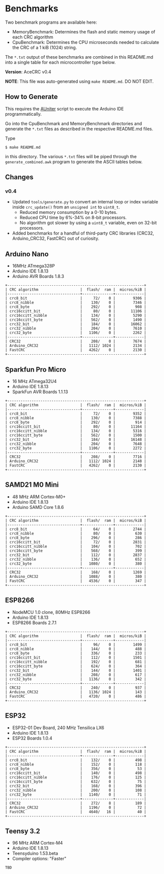 # Benchmarks

Two benchmark programs are available here:

* MemoryBenchmark: Determines the flash and static memory usage of each CRC
  algorithm
* CpuBenchmark: Determines the CPU microseconds needed to calculate the CRC of a
  1 kiB (1024) string.

The `*.txt` output of these benchmarks are combined in this README.md into a
single table for each microcontroller type below.

**Version**: AceCRC v0.4

**NOTE**: This file was auto-generated using `make README.md`. DO NOT EDIT.

## How to Generate

This requires the [AUniter](https://github.com/bxparks/AUniter) script
to execute the Arduino IDE programmatically.

Go into the CpuBenchmark and MemoryBenchmark directories and generate
the `*.txt` files as described in the respective README.md files.

Type

```
$ make README.md
```

in this directory. The various `*.txt` files will be piped through the
`generate_combined.awk` program to generate the ASCII tables below.

## Changes

### v0.4

* Updated `tools/generate.py` to convert an internal loop or index variable
  inside `crc_update()` from an `unsigned int` to `uint8_t`.
    * Reduced memory consumption by a 0-10 bytes.
    * Reduced CPU time by 6%-34% on 8-bit processors.
    * No algorithm got slower by using a `uint8_t` variable, even on 32-bit
      processors.
* Added benchmarks for a handful of third-party CRC libraries
  (CRC32, Arduino_CRC32, FastCRC) out of curiosity.

## Arduino Nano

* 16MHz ATmega328P
* Arduino IDE 1.8.13
* Arduino AVR Boards 1.8.3

```
+--------------------------------------------------------------+
| CRC algorithm                   |  flash/  ram |  micros/kiB |
|---------------------------------+--------------+-------------|
| crc8_bit                        |     72/    0 |        9306 |
| crc8_nibble                     |    130/    0 |        7346 |
| crc8_byte                       |    292/    0 |         908 |
| crc16ccitt_bit                  |     80/    0 |       11106 |
| crc16ccitt_nibble               |    134/    0 |        5290 |
| crc16ccitt_byte                 |    562/    0 |        1490 |
| crc32_bit                       |    184/    0 |       16062 |
| crc32_nibble                    |    204/    0 |        7610 |
| crc32_byte                      |   1106/    0 |        2262 |
|---------------------------------+--------------+-------------|
| CRC32                           |    208/    0 |        7674 |
| Arduino_CRC32                   |   1112/ 1024 |        2134 |
| FastCRC                         |   4262/    0 |        2130 |
+--------------------------------------------------------------+

```

## Sparkfun Pro Micro

* 16 MHz ATmega32U4
* Arduino IDE 1.8.13
* SparkFun AVR Boards 1.1.13

```
+--------------------------------------------------------------+
| CRC algorithm                   |  flash/  ram |  micros/kiB |
|---------------------------------+--------------+-------------|
| crc8_bit                        |     72/    0 |        9352 |
| crc8_nibble                     |    130/    0 |        7388 |
| crc8_byte                       |    292/    0 |         914 |
| crc16ccitt_bit                  |     80/    0 |       11164 |
| crc16ccitt_nibble               |    134/    0 |        5316 |
| crc16ccitt_byte                 |    562/    0 |        1500 |
| crc32_bit                       |    184/    0 |       16148 |
| crc32_nibble                    |    204/    0 |        7648 |
| crc32_byte                      |   1106/    0 |        2272 |
|---------------------------------+--------------+-------------|
| CRC32                           |    208/    0 |        7716 |
| Arduino_CRC32                   |   1112/ 1024 |        2148 |
| FastCRC                         |   4262/    0 |        2130 |
+--------------------------------------------------------------+

```

## SAMD21 M0 Mini

* 48 MHz ARM Cortex-M0+
* Arduino IDE 1.8.13
* Arduino SAMD Core 1.8.6

```
+--------------------------------------------------------------+
| CRC algorithm                   |  flash/  ram |  micros/kiB |
|---------------------------------+--------------+-------------|
| crc8_bit                        |     64/    0 |        2744 |
| crc8_nibble                     |     80/    0 |         630 |
| crc8_byte                       |    296/    0 |         286 |
| crc16ccitt_bit                  |     72/    0 |        2831 |
| crc16ccitt_nibble               |    104/    0 |         702 |
| crc16ccitt_byte                 |    568/    0 |         399 |
| crc32_bit                       |    112/    0 |        2837 |
| crc32_nibble                    |    136/    0 |         652 |
| crc32_byte                      |   1080/    0 |         380 |
|---------------------------------+--------------+-------------|
| CRC32                           |    168/    0 |        1269 |
| Arduino_CRC32                   |   1088/    0 |         380 |
| FastCRC                         |   4536/    0 |         347 |
+--------------------------------------------------------------+

```

## ESP8266

* NodeMCU 1.0 clone, 80MHz ESP8266
* Arduino IDE 1.8.13
* ESP8266 Boards 2.7.1

```
+--------------------------------------------------------------+
| CRC algorithm                   |  flash/  ram |  micros/kiB |
|---------------------------------+--------------+-------------|
| crc8_bit                        |     96/    0 |        1499 |
| crc8_nibble                     |    144/    0 |         488 |
| crc8_byte                       |    336/    0 |         233 |
| crc16ccitt_bit                  |    112/    0 |        1501 |
| crc16ccitt_nibble               |    192/    0 |         681 |
| crc16ccitt_byte                 |    624/    0 |         364 |
| crc32_bit                       |    144/    0 |        1401 |
| crc32_nibble                    |    208/    0 |         617 |
| crc32_byte                      |   1136/    0 |         342 |
|---------------------------------+--------------+-------------|
| CRC32                           |    240/    0 |         937 |
| Arduino_CRC32                   |   1136/ 1024 |         143 |
| FastCRC                         |   4720/    0 |         486 |
+--------------------------------------------------------------+

```

## ESP32

* ESP32-01 Dev Board, 240 MHz Tensilica LX6
* Arduino IDE 1.8.13
* ESP32 Boards 1.0.4

```
+--------------------------------------------------------------+
| CRC algorithm                   |  flash/  ram |  micros/kiB |
|---------------------------------+--------------+-------------|
| crc8_bit                        |    132/    0 |         498 |
| crc8_nibble                     |    152/    0 |         118 |
| crc8_byte                       |    356/    0 |          53 |
| crc16ccitt_bit                  |    140/    0 |         498 |
| crc16ccitt_nibble               |    176/    0 |         125 |
| crc16ccitt_byte                 |    632/    0 |          75 |
| crc32_bit                       |    168/    0 |         396 |
| crc32_nibble                    |    200/    0 |         108 |
| crc32_byte                      |   1140/    0 |          71 |
|---------------------------------+--------------+-------------|
| CRC32                           |    272/    8 |         189 |
| Arduino_CRC32                   |   1196/    0 |          72 |
| FastCRC                         |   4640/   16 |          40 |
+--------------------------------------------------------------+

```

## Teensy 3.2

* 96 MHz ARM Cortex-M4
* Arduino IDE 1.8.13
* Teensyduino 1.53.beta
* Compiler options: "Faster"

```
TBD
```


